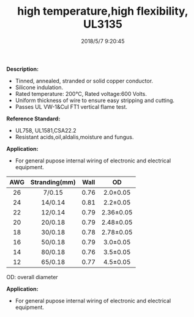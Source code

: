 ﻿---
layout: post 
title: high temperature,high flexibility, UL3135
tags: Flexible
categories: wire-cable
overview: high temperature resistance,sealed cooking, lighting ,computers, electronic, switch lead
series: FN10
part_number: 10-3135-0
thumb_img: 
small_img: 
date: 2018/5/7 9:20:45
---



__Description:__

* Tinned, annealed, stranded or solid copper conductor.
* Silicone indulation.
* Rated temperature: 200℃, Rated voltage:600 Volts.
* Uniform thickness of wire to ensure easy stripping and cutting.
* Passes UL VW-1&Cul FT1 vertical flame test.

__Reference Standard:__ 

* UL758, UL1581,CSA22.2 
* Resistant acids,oil,aldalis,moisture and fungus.

__Application:__

* For general pupose internal wiring of electronic and electrical equipment. 

AWG | Stranding(mm) | Wall| OD
:-: | :-: | :-: | :-:  
26 | 7/0.15 | 0.76 | 2.0±0.05
24 | 14/0.14 | 0.81  | 2.2±0.05
22 | 12/0.14 | 0.79 | 2.36±0.05
20 | 20/0.18 | 0.79 |2.48±0.05
18 | 30/0.18 | 0.78 | 2.78±0.05
16 | 50/0.18 | 0.79 | 3.0±0.05
14 | 80/0.18 | 0.76 | 3.5±0.05
12 | 65/0.18 | 0.77 | 4.5±0.05

OD: overall diameter

__Application:__

* For general pupose internal wiring of electronic and electrical equipment.	
